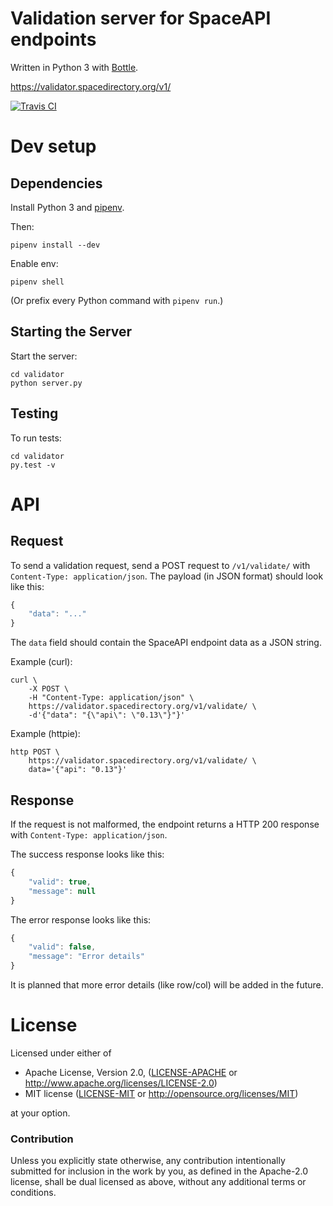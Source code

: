 # Validation server for SpaceAPI endpoints

Written in Python 3 with [Bottle](http://bottlepy.org/).

https://validator.spacedirectory.org/v1/

[![Travis CI][travis-ci-badge]][travis-ci]


# Dev setup

## Dependencies

Install Python 3 and [pipenv](https://github.com/pypa/pipenv).

Then:

    pipenv install --dev

Enable env:

    pipenv shell

(Or prefix every Python command with `pipenv run`.)

## Starting the Server

Start the server:

    cd validator
    python server.py

## Testing

To run tests:

    cd validator
    py.test -v


# API

## Request

To send a validation request, send a POST request to `/v1/validate/` with
`Content-Type: application/json`. The payload (in JSON format) should look like
this:

```javascript
{
    "data": "..."
}
```

The `data` field should contain the SpaceAPI endpoint data as a JSON string.

Example (curl):

    curl \
        -X POST \
        -H "Content-Type: application/json" \
        https://validator.spacedirectory.org/v1/validate/ \
        -d'{"data": "{\"api\": \"0.13\"}"}'

Example (httpie):

    http POST \
        https://validator.spacedirectory.org/v1/validate/ \
        data='{"api": "0.13"}'

## Response

If the request is not malformed, the endpoint returns a HTTP 200 response with
`Content-Type: application/json`.

The success response looks like this:

```javascript
{
    "valid": true,
    "message": null
}
```

The error response looks like this:

```javascript
{
    "valid": false,
    "message": "Error details"
}
```

It is planned that more error details (like row/col) will be added in the future.


# License

Licensed under either of

 * Apache License, Version 2.0, ([LICENSE-APACHE](LICENSE-APACHE) or
   http://www.apache.org/licenses/LICENSE-2.0)
 * MIT license ([LICENSE-MIT](LICENSE-MIT) or
   http://opensource.org/licenses/MIT)

at your option.

### Contribution

Unless you explicitly state otherwise, any contribution intentionally submitted
for inclusion in the work by you, as defined in the Apache-2.0 license, shall
be dual licensed as above, without any additional terms or conditions.

<!-- Badges -->
[travis-ci]: https://travis-ci.org/spacedirectory/validator
[travis-ci-badge]: https://img.shields.io/travis/spacedirectory/validator/master.svg

